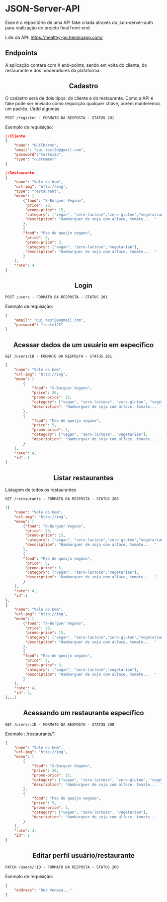 # JSON-Server-API

Esse é o repositório de uma API fake criada através do json-server-auth para
realização do projeto final front-end. <br/>

Link da API: https://healthy-go.herokuapp.com/

## Endpoints

A aplicação contará com X end-points, sendo em volta do cliente, do restaurante
e dos moderadores da plataforma.

 <h2 align ='center'> Cadastro </h2>

O cadastro será de dois tipos: do cliente e do restaurante. Como a API é fake
pode ser enviado como requsição qualquer chave, porém manteremos um padrão.
//add algumas

`POST /register - FORMATO DA RESPOSTA - STATUS 201`

Exemplo de requisição:

```json
//Cliente
{
	"name": "Guilherme",
	"email": "gui.test2e@gmail.com",
	"password":"teste123",
	"type": "custommer"
}

//Restaurante
{
	"name": "Vale do bem",
    "url-img": "http://img",
    "type": "restaurant",
	"menu": [
		{"food": "X-Burguer Vegano",
		 "price": 20,
		 "promo-price": 15,
		 "category": ["vegan", "zero-lactose","zero-gluten","vegetarian"],
         "description": "Hamburguer de soja com alface, tomate...  "
		},
		{
		"food": "Pao de queijo vegano",
		 "price": 5,
		 "promo-price": 3,
		 "category": ["vegan", "zero-lactose","vegetarian"],
         "description": "Hamburguer de soja com alface, tomate...  "
		}
	],
	"rate": 4
}
```

 <h2 align ='center'> Login </h2>

`POST /users - FORMATO DA RESPOSTA - STATUS 201`

Exemplo de requisição:

```json
{
	"email": "gui.test2e@gmail.com",
	"password": "teste123"
}
```

 <h2 align ='center'> Acessar dados de um usuário em específico </h2>

`GET /users/ID - FORMATO DA RESPOSTA - STATUS 201`

```json
{
	"name": "Vale do bem",
	"url-img": "http://img",
	"menu": [
		{
			"food": "X-Burguer Vegano",
			"price": 20,
			"promo-price": 15,
			"category": ["vegan", "zero-lactose", "zero-gluten", "vegetarian"],
			"description": "Hamburguer de soja com alface, tomate...  "
		},
		{
			"food": "Pao de queijo vegano",
			"price": 5,
			"promo-price": 3,
			"category": ["vegan", "zero-lactose", "vegetarian"],
			"description": "Hamburguer de soja com alface, tomate...  "
		}
	],
	"rate": 4,
	"id": 1
}
```
 <h2 align ='center'> Listar restaurantes </h2>

Listagem de todos os restaurantes

`GET /restaurants - FORMATO DA RESPOSTA - STATUS 200`

```json
[{
	"name": "Vale do bem",
    "url-img": "http://img",
	"menu": [
		{"food": "X-Burguer Vegano",
		 "price": 20,
		 "promo-price": 15,
		 "category": ["vegan", "zero-lactose","zero-gluten","vegetarian"],
         "description": "Hamburguer de soja com alface, tomate...  "
		},
		{
		"food": "Pao de queijo vegano",
		 "price": 5,
		 "promo-price": 3,
		 "category": ["vegan", "zero-lactose","vegetarian"],
         "description": "Hamburguer de soja com alface, tomate...  "
		}
	],
	"rate": 4,
    "id":1
},
{
	"name": "Vale do bem",
    "url-img": "http://img",
	"menu": [
		{"food": "X-Burguer Vegano",
		 "price": 20,
		 "promo-price": 15,
		 "category": ["vegan", "zero-lactose","zero-gluten","vegetarian"],
         "description": "Hamburguer de soja com alface, tomate...  "
		},
		{
		"food": "Pao de queijo vegano",
		 "price": 5,
		 "promo-price": 3,
		 "category": ["vegan", "zero-lactose","vegetarian"],
         "description": "Hamburguer de soja com alface, tomate...  "
		}
	],
	"rate": 4,
    "id": 2,
}...]
````

 <h2 align ='center'> Acessando um restaurante específico </h2>

`GET /users/:ID - FORMATO DA RESPOSTA - STATUS 200`

Exemplo : /restaurants/1

```json
{
	"name": "Vale do bem",
	"url-img": "http://img",
	"menu": [
		{
			"food": "X-Burguer Vegano",
			"price": 20,
			"promo-price": 15,
			"category": ["vegan", "zero-lactose", "zero-gluten", "vegetarian"],
			"description": "Hamburguer de soja com alface, tomate...  "
		},
		{
			"food": "Pao de queijo vegano",
			"price": 5,
			"promo-price": 3,
			"category": ["vegan", "zero-lactose", "vegetarian"],
			"description": "Hamburguer de soja com alface, tomate...  "
		}
	],
	"rate": 4,
	"id": 1
}
```

 <h2 align ='center'> Editar perfil usuário/restaurante </h2>

`PATCH /users/:ID - FORMATO DA RESPOSTA - STATUS 200`

Exemplo de requisição:

```json
{
	"address": "Rua Veneza..."
}
```
